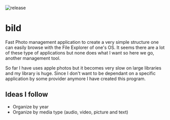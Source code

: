 ![release](https://github.com/mfriese/bild/actions/workflows/dotnet-desktop.yml/badge.svg)

# bild
Fast Photo management application to create a very simple structure one
can easily browse with the File Explorer of one's OS. It seems there are
a lot of these type of applications but none does what I want so here we
go, another management tool.

So far I have uses apple photos but it becomes very slow on large libraries
and my library is huge. Since I don't want to be dependant on a specific
application by some provider anymore I have created this program.

## Ideas I follow
- Organize by year
- Organize by media type (audio, video, picture and text)
